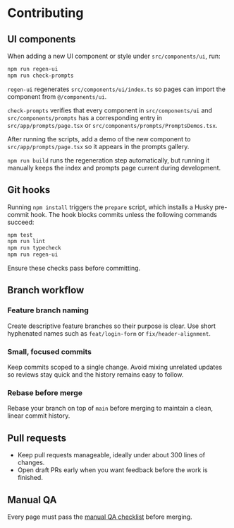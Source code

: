 # Contributing

## UI components

When adding a new UI component or style under `src/components/ui`, run:

```bash
npm run regen-ui
npm run check-prompts
```

`regen-ui` regenerates `src/components/ui/index.ts` so pages can import the component from `@/components/ui`.

`check-prompts` verifies that every component in `src/components/ui` and `src/components/prompts` has a corresponding entry in `src/app/prompts/page.tsx` or `src/components/prompts/PromptsDemos.tsx`.

After running the scripts, add a demo of the new component to `src/app/prompts/page.tsx` so it appears in the prompts gallery.

`npm run build` runs the regeneration step automatically, but running it manually keeps the index and prompts page current during development.

## Git hooks

Running `npm install` triggers the `prepare` script, which installs a Husky pre-commit hook. The hook blocks commits unless the following commands succeed:

```bash
npm test
npm run lint
npm run typecheck
npm run regen-ui
```

Ensure these checks pass before committing.

## Branch workflow

### Feature branch naming

Create descriptive feature branches so their purpose is clear. Use short hyphenated names such as `feat/login-form` or `fix/header-alignment`.

### Small, focused commits

Keep commits scoped to a single change. Avoid mixing unrelated updates so reviews stay quick and the history remains easy to follow.

### Rebase before merge

Rebase your branch on top of `main` before merging to maintain a clean, linear commit history.

## Pull requests

- Keep pull requests manageable, ideally under about 300 lines of changes.
- Open draft PRs early when you want feedback before the work is finished.

## Manual QA

Every page must pass the [manual QA checklist](docs/qa-manual.md) before merging.
